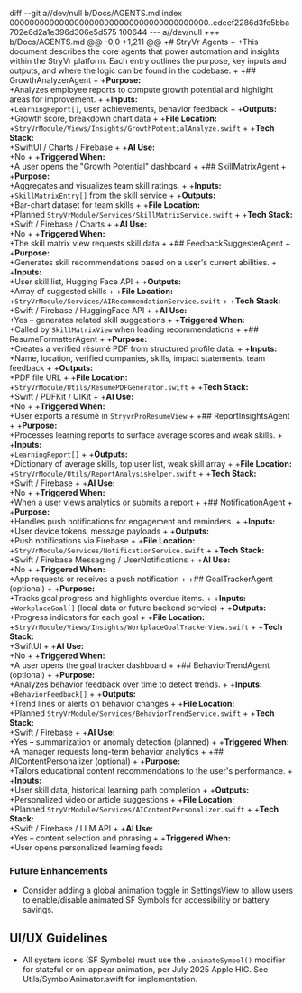diff --git a//dev/null b/Docs/AGENTS.md
index 0000000000000000000000000000000000000000..edecf2286d3fc5bba702e6d2a1e396d306e5d575 100644
--- a//dev/null
+++ b/Docs/AGENTS.md
@@ -0,0 +1,211 @@
+# StryVr Agents
+
+This document describes the core agents that power automation and insights within the StryVr platform. Each entry outlines the purpose, key inputs and outputs, and where the logic can be found in the codebase.
+
+## GrowthAnalyzerAgent
+
+**Purpose:**  
+Analyzes employee reports to compute growth potential and highlight areas for improvement.
+
+**Inputs:**  
+`LearningReport[]`, user achievements, behavior feedback
+
+**Outputs:**  
+Growth score, breakdown chart data
+
+**File Location:**  
+`StryVrModule/Views/Insights/GrowthPotentialAnalyze.swift`
+
+**Tech Stack:**  
+SwiftUI / Charts / Firebase
+
+**AI Use:**  
+No
+
+**Triggered When:**  
+A user opens the "Growth Potential" dashboard
+
+## SkillMatrixAgent
+
+**Purpose:**  
+Aggregates and visualizes team skill ratings.
+
+**Inputs:**  
+`SkillMatrixEntry[]` from the skill service
+
+**Outputs:**  
+Bar-chart dataset for team skills
+
+**File Location:**  
+Planned `StryVrModule/Services/SkillMatrixService.swift`
+
+**Tech Stack:**  
+Swift / Firebase / Charts
+
+**AI Use:**  
+No
+
+**Triggered When:**  
+The skill matrix view requests skill data
+
+## FeedbackSuggesterAgent
+
+**Purpose:**  
+Generates skill recommendations based on a user's current abilities.
+
+**Inputs:**  
+User skill list, Hugging Face API
+
+**Outputs:**  
+Array of suggested skills
+
+**File Location:**  
+`StryVrModule/Services/AIRecommendationService.swift`
+
+**Tech Stack:**  
+Swift / Firebase / HuggingFace API
+
+**AI Use:**  
+Yes – generates related skill suggestions
+
+**Triggered When:**  
+Called by `SkillMatrixView` when loading recommendations
+
+## ResumeFormatterAgent
+
+**Purpose:**  
+Creates a verified résumé PDF from structured profile data.
+
+**Inputs:**  
+Name, location, verified companies, skills, impact statements, team feedback
+
+**Outputs:**  
+PDF file URL
+
+**File Location:**  
+`StryVrModule/Utils/ResumePDFGenerator.swift`
+
+**Tech Stack:**  
+Swift / PDFKit / UIKit
+
+**AI Use:**  
+No
+
+**Triggered When:**  
+User exports a résumé in `StryvrProResumeView`
+
+## ReportInsightsAgent
+
+**Purpose:**  
+Processes learning reports to surface average scores and weak skills.
+
+**Inputs:**  
+`LearningReport[]`
+
+**Outputs:**  
+Dictionary of average skills, top user list, weak skill array
+
+**File Location:**  
+`StryVrModule/Utils/ReportAnalysisHelper.swift`
+
+**Tech Stack:**  
+Swift / Firebase
+
+**AI Use:**  
+No
+
+**Triggered When:**  
+When a user views analytics or submits a report
+
+## NotificationAgent
+
+**Purpose:**  
+Handles push notifications for engagement and reminders.
+
+**Inputs:**  
+User device tokens, message payloads
+
+**Outputs:**  
+Push notifications via Firebase
+
+**File Location:**  
+`StryVrModule/Services/NotificationService.swift`
+
+**Tech Stack:**  
+Swift / Firebase Messaging / UserNotifications
+
+**AI Use:**  
+No
+
+**Triggered When:**  
+App requests or receives a push notification
+
+## GoalTrackerAgent (optional)
+
+**Purpose:**  
+Tracks goal progress and highlights overdue items.
+
+**Inputs:**  
+`WorkplaceGoal[]` (local data or future backend service)
+
+**Outputs:**  
+Progress indicators for each goal
+
+**File Location:**  
+`StryVrModule/Views/Insights/WorkplaceGoalTrackerView.swift`
+
+**Tech Stack:**  
+SwiftUI
+
+**AI Use:**  
+No
+
+**Triggered When:**  
+A user opens the goal tracker dashboard
+
+## BehaviorTrendAgent (optional)
+
+**Purpose:**  
+Analyzes behavior feedback over time to detect trends.
+
+**Inputs:**  
+`BehaviorFeedback[]`
+
+**Outputs:**  
+Trend lines or alerts on behavior changes
+
+**File Location:**  
+Planned `StryVrModule/Services/BehaviorTrendService.swift`
+
+**Tech Stack:**  
+Swift / Firebase
+
+**AI Use:**  
+Yes – summarization or anomaly detection (planned)
+
+**Triggered When:**  
+A manager requests long-term behavior analytics
+
+## AIContentPersonalizer (optional)
+
+**Purpose:**  
+Tailors educational content recommendations to the user's performance.
+
+**Inputs:**  
+User skill data, historical learning path completion
+
+**Outputs:**  
+Personalized video or article suggestions
+
+**File Location:**  
+Planned `StryVrModule/Services/AIContentPersonalizer.swift`
+
+**Tech Stack:**  
+Swift / Firebase / LLM API
+
+**AI Use:**  
+Yes – content selection and phrasing
+
+**Triggered When:**  
+User opens personalized learning feeds

### Future Enhancements
- Consider adding a global animation toggle in SettingsView to allow users to enable/disable animated SF Symbols for accessibility or battery savings.

## UI/UX Guidelines
- All system icons (SF Symbols) must use the `.animateSymbol()` modifier for stateful or on-appear animation, per July 2025 Apple HIG. See Utils/SymbolAnimator.swift for implementation.
